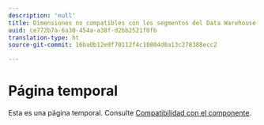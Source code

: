 ```yaml
---
description: 'null'
title: Dimensiones no compatibles con los segmentos del Data Warehouse
uuid: ce772b7a-6a30-454a-a38f-d2bb2521f0fb
translation-type: ht
source-git-commit: 16ba0b12e0f70112f4c10804d0a13c278388ecc2

---
```



# Página temporal

<!-- This page is a duplicate of dimension-support.md. Once internal redirects are in place, we can remove this page and point it to dimension-support.md. -->

Esta es una página temporal. Consulte [Compatibilidad con el componente](component-support.md).
